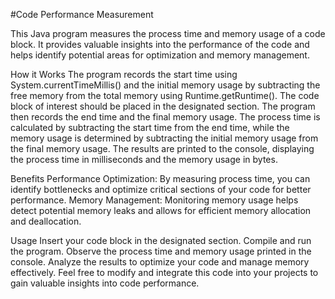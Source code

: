 #Code Performance Measurement

This Java program measures the process time and memory usage of a code block. It provides valuable insights into the performance of the code and helps identify potential areas for optimization and memory management.

How it Works
The program records the start time using System.currentTimeMillis() and the initial memory usage by subtracting the free memory from the total memory using Runtime.getRuntime().
The code block of interest should be placed in the designated section.
The program then records the end time and the final memory usage.
The process time is calculated by subtracting the start time from the end time, while the memory usage is determined by subtracting the initial memory usage from the final memory usage.
The results are printed to the console, displaying the process time in milliseconds and the memory usage in bytes.

Benefits
Performance Optimization: By measuring process time, you can identify bottlenecks and optimize critical sections of your code for better performance.
Memory Management: Monitoring memory usage helps detect potential memory leaks and allows for efficient memory allocation and deallocation.

Usage
Insert your code block in the designated section.
Compile and run the program.
Observe the process time and memory usage printed in the console.
Analyze the results to optimize your code and manage memory effectively.
Feel free to modify and integrate this code into your projects to gain valuable insights into code performance.
